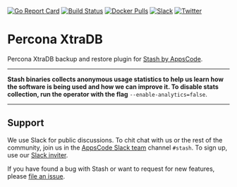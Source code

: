 [![Go Report Card](https://goreportcard.com/badge/stash.appscode.dev/percona-xtradb)](https://goreportcard.com/report/stash.appscode.dev/percona-xtradb)
[![Build Status](https://github.com/stashed/percona-xtradb/workflows/CI/badge.svg)](https://github.com/stashed/percona-xtradb/actions?workflow=CI)
[![Docker Pulls](https://img.shields.io/docker/pulls/stashed/stash-percona-xtradb.svg)](https://hub.docker.com/r/stashed/stash-percona-xtradb/)
[![Slack](https://slack.appscode.com/badge.svg)](https://slack.appscode.com)
[![Twitter](https://img.shields.io/twitter/follow/appscodehq.svg?style=social&logo=twitter&label=Follow)](https://twitter.com/intent/follow?screen_name=AppsCodeHQ)

# Percona XtraDB
Percona XtraDB backup and restore plugin for [Stash by AppsCode](https://appscode.com/products/stash).

---

**Stash binaries collects anonymous usage statistics to help us learn how the software is being used and how we can improve it. To disable stats collection, run the operator with the flag** `--enable-analytics=false`.

---

## Support
We use Slack for public discussions. To chit chat with us or the rest of the community, join us in the [AppsCode Slack team](https://appscode.slack.com/messages/C8NCX6N23/details/) channel `#stash`. To sign up, use our [Slack inviter](https://slack.appscode.com/).

If you have found a bug with Stash or want to request for new features, please [file an issue](https://github.com/stashed/project/issues/new).
